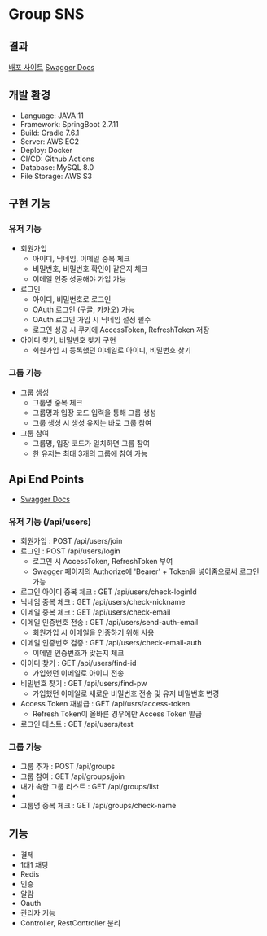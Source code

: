 # Group SNS

## 결과

[배포 사이트](http://ec2-52-79-82-151.ap-northeast-2.compute.amazonaws.com:8085/)
[Swagger Docs](http://ec2-52-79-82-151.ap-northeast-2.compute.amazonaws.com:8085/swagger-ui/)

## 개발 환경

- Language: JAVA 11
- Framework: SpringBoot 2.7.11
- Build: Gradle 7.6.1
- Server: AWS EC2
- Deploy: Docker
- CI/CD: Github Actions
- Database: MySQL 8.0
- File Storage: AWS S3

## 구현 기능

### 유저 기능

- 회원가입
  - 아이디, 닉네임, 이메일 중복 체크
  - 비밀번호, 비밀번호 확인이 같은지 체크
  - 이메일 인증 성공해야 가입 가능
- 로그인
  - 아이디, 비밀번호로 로그인
  - OAuth 로그인 (구글, 카카오) 가능
  - OAuth 로그인 가입 시 닉네임 설정 필수
  - 로그인 성공 시 쿠키에 AccessToken, RefreshToken 저장
- 아이디 찾기, 비밀번호 찾기 구현
  - 회원가입 시 등록했던 이메일로 아이디, 비밀번호 찾기
    
### 그룹 기능

- 그룹 생성
  - 그룹명 중복 체크
  - 그룹명과 입장 코드 입력을 통해 그룹 생성
  - 그룹 생성 시 생성 유저는 바로 그룹 참여
- 그룹 참여
  - 그룹명, 입장 코드가 일치하면 그룹 참여
  - 한 유저는 최대 3개의 그룹에 참여 가능

## Api End Points

- [Swagger Docs](http://ec2-52-79-82-151.ap-northeast-2.compute.amazonaws.com:8085/swagger-ui/)

### 유저 기능 (/api/users)

- 회원가입 : POST /api/users/join
- 로그인 : POST /api/users/login
  - 로그인 시 AccessToken, RefreshToken 부여
  - Swagger 페이지의 Authorize에 'Bearer' + Token을 넣어줌으로써 로그인 가능
- 로그인 아이디 중복 체크 : GET /api/users/check-loginId
- 닉네임 중복 체크 : GET /api/users/check-nickname
- 이메일 중복 체크 : GET /api/users/check-email
- 이메일 인증번호 전송 : GET /api/users/send-auth-email
  - 회원가입 시 이메일을 인증하기 위해 사용
- 이메일 인증번호 검증 : GET /api/users/check-email-auth
  - 이메일 인증번호가 맞는지 체크
- 아이디 찾기 : GET /api/users/find-id
  - 가입했던 이메일로 아이디 전송
- 비밀번호 찾기 : GET /api/users/find-pw
  - 가입했던 이메일로 새로운 비밀번호 전송 및 유저 비밀번호 변경
- Access Token 재발급 : GET /api/usrs/access-token
  - Refresh Token이 올바른 경우에만 Access Token 발급
- 로그인 테스트 : GET /api/users/test

### 그룹 기능

- 그룹 추가 : POST /api/groups
- 그룹 참여 : GET /api/groups/join
- 내가 속한 그룹 리스트 : GET /api/groups/list
- 
- 그룹명 중복 체크 : GET /api/groups/check-name

## 기능

- 결제
- 1대1 채팅
- Redis
- 인증
- 알람
- Oauth
- 관리자 기능
- Controller, RestController 분리
